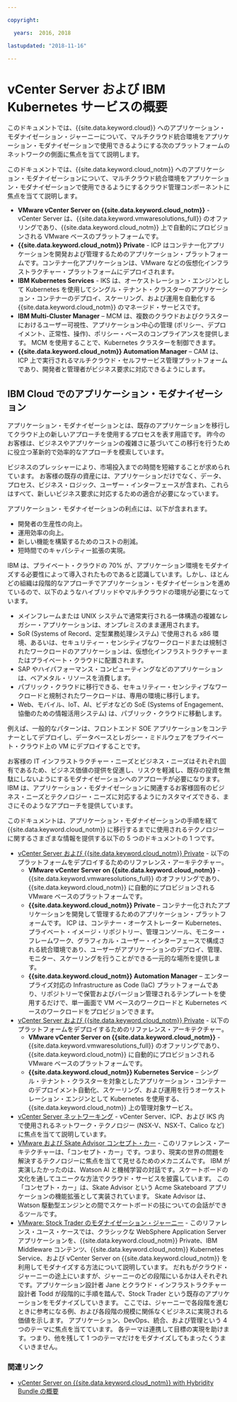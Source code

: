 ```yaml
---

copyright:

  years:  2016, 2018

lastupdated: "2018-11-16"

---
```


# vCenter Server および IBM Kubernetes サービスの概要

このドキュメントでは、{{site.data.keyword.cloud}} へのアプリケーション・モダナイゼーション・ジャーニーについて、マルチクラウド統合環境をアプリケーション・モダナイゼーションで使用できるようにする次のプラットフォームのネットワークの側面に焦点を当てて説明します。

このドキュメントでは、{{site.data.keyword.cloud_notm}} へのアプリケーション・モダナイゼーションについて、マルチクラウド統合環境をアプリケーション・モダナイゼーションで使用できるようにするクラウド管理コンポーネントに焦点を当てて説明します。

- **VMware vCenter Server on {{site.data.keyword.cloud_notm}}** - vCenter Server は、{{site.data.keyword.vmwaresolutions_full}} のオファリングであり、{{site.data.keyword.cloud_notm}} 上で自動的にプロビジョンされる VMware ベースのプラットフォームです。
- **{{site.data.keyword.cloud_notm}} Private** - ICP はコンテナー化アプリケーションを開発および管理するためのアプリケーション・プラットフォームです。コンテナー化アプリケーションは、VMware などの仮想化インフラストラクチャー・プラットフォームにデプロイされます。
- **IBM Kubernetes Services** - IKS は、オーケストレーション・エンジンとして Kubernetes を使用してシングル・テナント・クラスターのアプリケーション・コンテナーのデプロイ、スケーリング、および運用を自動化する {{site.data.keyword.cloud_notm}} のマネージド・サービスです。
- **IBM Multi-Cluster Manager** – MCM は、複数のクラウドおよびクラスターにおけるユーザー可視性、アプリケーション中心の管理 (ポリシー、デプロイメント、正常性、操作)、ポリシー・ベースのコンプライアンスを提供します。 MCM を使用することで、Kubernetes クラスターを制御できます。
- **{{site.data.keyword.cloud_notm}} Automation Manager** – CAM は、ICP 上で実行されるマルチクラウド・セルフサービス管理プラットフォームであり、開発者と管理者がビジネス要求に対応できるようにします。

## IBM Cloud でのアプリケーション・モダナイゼーション
アプリケーション・モダナイゼーションとは、既存のアプリケーションを移行してクラウド上の新しいアプローチを使用するプロセスを表す用語です。 昨今のお客様は、ビジネスやアプリケーションの複雑さに基づいてこの移行を行うために役立つ革新的で効率的なアプローチを模索しています。

ビジネスのプレッシャーにより、市場投入までの時間を短縮することが求められています。 お客様の既存の資産には、アプリケーションだけでなく、データ、プロセス、ビジネス・ロジック、ユーザー・インターフェースが含まれ、これらはすべて、新しいビジネス要求に対応するための適合が必要になっています。

アプリケーション・モダナイゼーションの利点には、以下が含まれます。
- 開発者の生産性の向上。
- 運用効率の向上。
- 新しい機能を構築するためのコストの削減。
- 短時間でのキャパシティー拡張の実現。

IBM は、プライベート・クラウドの 70% が、アプリケーション環境をモダナイズする必要性によって導入されたものであると認識しています。しかし、ほとんどの組織は段階的なアプローチでアプリケーション・モダナイゼーションを進めているので、以下のようなハイブリッドやマルチクラウドの環境が必要になっています。
- メインフレームまたは UNIX システムで通常実行される一体構造の複雑なレガシー・アプリケーションは、オンプレミスのまま運用されます。
- SoR (Systems of Record、定型業務処理システム) で使用される x86 環境、あるいは、セキュリティー・センシティブなワークロードまたは規制されたワークロードのアプリケーションは、仮想化インフラストラクチャーまたはプライベート・クラウドに配置されます。
- SAP やハイパフォーマンス・コンピューティングなどのアプリケーションは、ベアメタル・リソースを消費します。
- パブリック・クラウドに移行できる、セキュリティー・センシティブなワークロードと規制されたワークロードは、専用の環境に移行します。
- Web、モバイル、IoT、AI、ビデオなどの SoE (Systems of Engagement、協働のための情報活用システム) は、パブリック・クラウドに移動します。

例えば、一般的なパターンは、フロントエンド SOE アプリケーションをコンテナーとしてデプロイし、データベースとレガシー・ミドルウェアをプライベート・クラウド上の VM にデプロイすることです。

お客様の IT インフラストラクチャー・ニーズとビジネス・ニーズはそれぞれ固有であるため、ビジネス価値の提供を促進し、リスクを軽減し、既存の投資を無駄にしないようにするモダナイゼーションへのアプローチが必要になります。 IBM は、アプリケーション・モダナイゼーションに関連するお客様固有のビジネス・ニーズとテクノロジー・ニーズに対応するようにカスタマイズできる、まさにそのようなアプローチを提供しています。

このドキュメントは、アプリケーション・モダナイゼーションの手順を経て {{site.data.keyword.cloud_notm}} に移行するまでに使用されるテクノロジーに関するさまざまな情報を提供する以下の 5 つのドキュメントの 1 つです。

* [vCenter Server および {{site.data.keyword.cloud_notm}} Private](../vcsicp/vcsicp-intro.html) - 以下のプラットフォームをデプロイするためのリファレンス・アーキテクチャー。
  - **VMware vCenter Server on {{site.data.keyword.cloud_notm}}** - {{site.data.keyword.vmwaresolutions_full}} のオファリングであり、{{site.data.keyword.cloud_notm}} に自動的にプロビジョンされる VMware ベースのプラットフォームです。
  - **{{site.data.keyword.cloud_notm}} Private** – コンテナー化されたアプリケーションを開発して管理するためのアプリケーション・プラットフォームです。 ICP は、コンテナー・オーケストレーター Kubernetes、プライベート・イメージ・リポジトリー、管理コンソール、モニター・フレームワーク、グラフィカル・ユーザー・インターフェースで構成される統合環境であり、ユーザーがアプリケーションのデプロイ、管理、モニター、スケーリングを行うことができる一元的な場所を提供します。
  - **{{site.data.keyword.cloud_notm}} Automation Manager** – エンタープライズ対応の Infrastructure as Code (IaC) プラットフォームであり、リポジトリーで保管およびバージョン管理されるテンプレートを使用するだけで、単一画面で VM ベースのワークロードと Kubernetes ベースのワークロードをプロビジョンできます。
* [vCenter Server および {{site.data.keyword.cloud_notm}} Private](../vcsiks/vcsiks-intro.html) - 以下のプラットフォームをデプロイするためのリファレンス・アーキテクチャー。
  - **VMware vCenter Server on {{site.data.keyword.cloud_notm}}** - {{site.data.keyword.vmwaresolutions_full}} のオファリングであり、{{site.data.keyword.cloud_notm}} に自動的にプロビジョンされる VMware ベースのプラットフォームです。
  - **{{site.data.keyword.cloud_notm}} Kubernetes Service** – シングル・テナント・クラスターを対象としたアプリケーション・コンテナーのデプロイメント自動化、スケーリング、および運用を行うオーケストレーション・エンジンとして Kubernetes を使用する、{{site.data.keyword.cloud_notm}} 上の管理対象サービス。
* [vCenter Server ネットワーキング](../vcsnsxt/vcsnsxt-intro.html) - vCenter Server、ICP、および IKS 内で使用されるネットワーク・テクノロジー (NSX-V、NSX-T、Calico など) に焦点を当てて説明しています。
* [VMware および Skate Advisor コンセプト・カー](../vcscar/vcscar-intro.html) - このリファレンス・アーキテクチャーは、「コンセプト・カー」です。つまり、現実の世界の問題を解決するテクノロジーに焦点を当てて見せるためのメカニズムです。 IBM が実演したかったのは、Watson AI と機械学習の対話です。スケートボードの文化を通してユニークな方法でクラウド・サービスを披露しています。 この「コンセプト・カー」は、Skate Advisor という Acme Skateboard アプリケーションの機能拡張として実装されています。 Skate Advisor は、Watson 駆動型エンジンとの間でスケートボードの技についての会話ができるツールです。
* [VMware: Stock Trader のモダナイゼーション・ジャーニー](../vcscontent/vcscontent-modjourney.html) - このリファレンス・ユース・ケースでは、クラシックな WebSphere Application Server アプリケーションを、{{site.data.keyword.cloud_notm}} Private、IBM Middleware コンテンツ、{{site.data.keyword.cloud_notm}} Kubernetes Service、および vCenter Server on {{site.data.keyword.cloud_notm}} を利用してモダナイズする方法について説明しています。 だれもがクラウド・ジャーニーの途上にいますが、ジャーニーのどの段階にいるかは人それぞれです。アプリケーション設計者 Jane とクラウド・インフラストラクチャー設計者 Todd が段階的に手順を踏んで、Stock Trader という既存のアプリケーションをモダナイズしていきます。 ここでは、ジャーニーで各段階を進むときに参考になる例、および各段階の規模に関係なくビジネスに実現される価値を示します。 アプリケーション、DevOps、統合、および管理という 4 つのテーマに焦点を当てています。 各テーマは連携して目標の実現を助けます。つまり、他を残して 1 つのテーマだけをモダナイズしてもまったくうまくいきません。

### 関連リンク

* [vCenter Server on {{site.data.keyword.cloud_notm}} with Hybridity Bundle の概要](../vcs/vcs-hybridity-intro.html)

